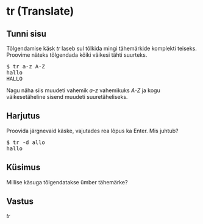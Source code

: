 # tr (Translate)

## Tunni sisu

Tõlgendamise käsk *tr* laseb sul tõlkida mingi tähemärkide komplekti teiseks.  Proovime näteks tõlgendada kõiki väikesi tähti suurteks.

<pre>$ tr a-z A-Z
hallo
HALLO</pre>

Nagu näha siis muudeti vahemik *a-z* vahemikuks *A-Z* ja kogu väikesetäheline sisend muudeti suuretäheliseks.

## Harjutus

Proovida järgnevaid käske, vajutades rea lõpus ka Enter. Mis juhtub?

<pre>$ tr -d allo
hallo</pre>


## Küsimus

Millise käsuga tõlgendatakse ümber tähemärke?

## Vastus

*tr*
